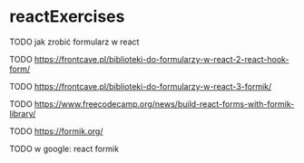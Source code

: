 # reactExercises

TODO jak zrobić formularz w react

TODO https://frontcave.pl/biblioteki-do-formularzy-w-react-2-react-hook-form/

TODO https://frontcave.pl/biblioteki-do-formularzy-w-react-3-formik/

TODO https://www.freecodecamp.org/news/build-react-forms-with-formik-library/

TODO https://formik.org/

TODO w google: react formik

<!-- https://frontcave.pl/biblioteki-do-formularzy-1-sprawdz-porownanie-3-najpopularniejszych-bibliotek-do-formularzy-w-react/ -->
